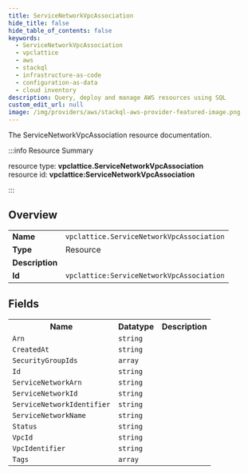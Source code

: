 ```yaml
---
title: ServiceNetworkVpcAssociation
hide_title: false
hide_table_of_contents: false
keywords:
  - ServiceNetworkVpcAssociation
  - vpclattice
  - aws
  - stackql
  - infrastructure-as-code
  - configuration-as-data
  - cloud inventory
description: Query, deploy and manage AWS resources using SQL
custom_edit_url: null
image: /img/providers/aws/stackql-aws-provider-featured-image.png
---
```

The ServiceNetworkVpcAssociation resource documentation.

:::info Resource Summary

<div class="row">
<div class="providerDocColumn">
<span>resource type:&nbsp;<b>vpclattice.ServiceNetworkVpcAssociation</b></span><br />
<span>resource id:&nbsp;<b>vpclattice:ServiceNetworkVpcAssociation</b></span><br />
</div>
</div>

:::

## Overview
<table><tbody>
<tr><td><b>Name</b></td><td><code>vpclattice.ServiceNetworkVpcAssociation</code></td></tr>
<tr><td><b>Type</b></td><td>Resource</td></tr>
<tr><td><b>Description</b></td><td></td></tr>
<tr><td><b>Id</b></td><td><code>vpclattice:ServiceNetworkVpcAssociation</code></td></tr>
</tbody></table>

## Fields
<table><tbody>
<tr><th>Name</th><th>Datatype</th><th>Description</th></tr>
<tr><td><code>Arn</code></td><td><code>string</code></td><td></td></tr><tr><td><code>CreatedAt</code></td><td><code>string</code></td><td></td></tr><tr><td><code>SecurityGroupIds</code></td><td><code>array</code></td><td></td></tr><tr><td><code>Id</code></td><td><code>string</code></td><td></td></tr><tr><td><code>ServiceNetworkArn</code></td><td><code>string</code></td><td></td></tr><tr><td><code>ServiceNetworkId</code></td><td><code>string</code></td><td></td></tr><tr><td><code>ServiceNetworkIdentifier</code></td><td><code>string</code></td><td></td></tr><tr><td><code>ServiceNetworkName</code></td><td><code>string</code></td><td></td></tr><tr><td><code>Status</code></td><td><code>string</code></td><td></td></tr><tr><td><code>VpcId</code></td><td><code>string</code></td><td></td></tr><tr><td><code>VpcIdentifier</code></td><td><code>string</code></td><td></td></tr><tr><td><code>Tags</code></td><td><code>array</code></td><td></td></tr>
</tbody></table>
